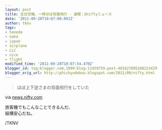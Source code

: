 ```yaml
---
layout: post
title: 全日空機、一時ほぼ背面飛行 - 速報：@niftyニュース
date: '2011-09-28T10:07:00.001Z'
author: tknv
tags:
- haneda
- naha
- japan
- airplane
- LLC
- nice
- flight
modified_time: '2011-09-28T10:07:54.470Z'
blogger_id: tag:blogger.com,1999:blog-11459759.post-401627095288223429
blogger_orig_url: http://phichyudebow.blogspot.com/2011/09/nifty.html
---
```


<div class='posterous_autopost'><div class="posterous_bookmarklet_entry"> <blockquote class="posterous_short_quote">ほぼ上下逆さまの背面飛行をしていた</blockquote>    <div class="posterous_quote_citation">via <a href="http://news.nifty.com/cs/headline/detail/kyodo-2011092801000714/1.htm">news.nifty.com</a></div> <p>旅客機でもこんなことできるんだ、 <br />結構安心だね。</p></div></div><div class="blogger-post-footer">/TKNV</div>